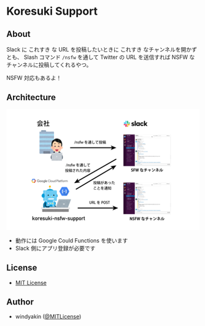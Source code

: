 # Koresuki Support

## About

Slack に これすき な URL を投稿したいときに これすき なチャンネルを開かずとも、 Slash コマンド `/nsfw` を通して Twitter の URL を送信すれば NSFW なチャンネルに投稿してくれるやつ。

NSFW 対応もあるよ！

## Architecture

![](architecture.png)

* 動作には Google Could Functions を使います
* Slack 側にアプリ登録が必要です

## License

* [MIT License](LICENSE)

## Author

* windyakin ([@MITLicense](https://twitter.com/MITLicense))
